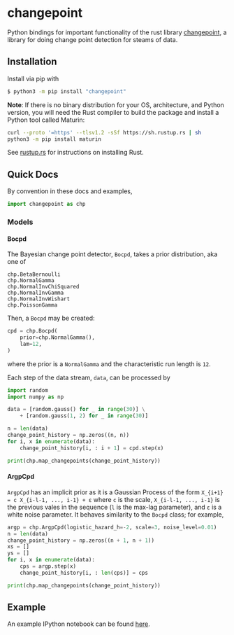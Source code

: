 # changepoint

Python bindings for important functionality of the rust library [changepoint](https://crates.io/crates/changepoint), a library for doing change point detection for steams of data.

## Installation

Install via pip with
```bash
$ python3 -m pip install "changepoint"
```

__Note__: If there is no binary distribution for your OS, architecture, and Python version, you will need the Rust compiler to build the package and install a Python tool called Maturin:
```bash
curl --proto '=https' --tlsv1.2 -sSf https://sh.rustup.rs | sh
python3 -m pip install maturin
```

See [rustup.rs](https://rustup.rs/) for instructions on installing Rust.

## Quick Docs
By convention in these docs and examples, 
```python
import changepoint as chp
```

### Models
#### Bocpd

The Bayesian change point detector, `Bocpd`, takes a prior distribution, aka one of
```python,ignore
chp.BetaBernoulli
chp.NormalGamma
chp.NormalInvChiSquared
chp.NormalInvGamma
chp.NormalInvWishart
chp.PoissonGamma
```

Then, a `Bocpd` may be created:
```python
cpd = chp.Bocpd(
    prior=chp.NormalGamma(),
    lam=12,
)
```
where the prior is a `NormalGamma` and the characteristic run length is `12`.

Each step of the data stream, `data`, can be processed by
```python
import random
import numpy as np

data = [random.gauss() for _ in range(30)] \
    + [random.gauss(1, 2) for _ in range(30)]

n = len(data)
change_point_history = np.zeros((n, n))
for i, x in enumerate(data):
    change_point_history[i, : i + 1] = cpd.step(x)

print(chp.map_changepoints(change_point_history))
```


#### ArgpCpd

`ArgpCpd` has an implicit prior as it is a Gaussian Process of the form `X_{i+1} = c X_{i-l-1, ..., i-1} + ε`
where `c` is the scale, `X_{i-l-1, ..., i-1}` is the previous vales in the sequence (`l` is the max-lag parameter), and `ε` is a white noise parameter.
It behaves similarity to the `Bocpd` class; for example,

```python
argp = chp.ArgpCpd(logistic_hazard_h=-2, scale=3, noise_level=0.01)
n = len(data)
change_point_history = np.zeros((n + 1, n + 1))
xs = []
ys = []
for i, x in enumerate(data):
    cps = argp.step(x)
    change_point_history[i, : len(cps)] = cps

print(chp.map_changepoints(change_point_history))
```

## Example

An example IPython notebook can be found [here](https://gitlab.com/Redpoll/changepoint/-/blob/master/changepoint-py/ChangePointExample.ipynb).
